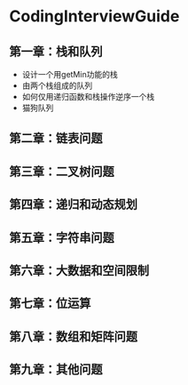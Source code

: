 # CodingInterviewGuide

## 第一章：栈和队列

- 设计一个用getMin功能的栈
- 由两个栈组成的队列
- 如何仅用递归函数和栈操作逆序一个栈
- 猫狗队列

## 第二章：链表问题

## 第三章：二叉树问题

## 第四章：递归和动态规划

## 第五章：字符串问题

## 第六章：大数据和空间限制

## 第七章：位运算

## 第八章：数组和矩阵问题

## 第九章：其他问题

